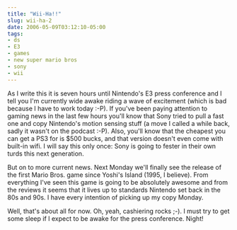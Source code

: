 ```yaml
---
title: "Wii-Ha!!"
slug: wii-ha-2
date: 2006-05-09T03:12:10-05:00
tags:
- ds
- E3
- games
- new super mario bros
- sony
- wii
---
```

As I write this it is seven hours until Nintendo's E3 press conference and I tell you I'm currently wide awake riding a wave of excitement (which is bad because I have to work today :-P). If you've been paying attention to gaming news in the last few hours you'll know that Sony tried to pull a fast one and copy Nintendo's motion sensing stuff (a move I called a while back, sadly it wasn't on the podcast :-P). Also, you'll know that the cheapest you can get a PS3 for is $500 bucks, and that version doesn't even come with built-in wifi. I will say this only once: Sony is going to fester in their own turds this next generation.

But on to more current news. Next Monday we'll finally see the release of the first Mario Bros. game since Yoshi's Island (1995, I believe). From everything I've seen this game is going to be absolutely awesome and from the reviews it seems that it lives up to standards Nintendo set back in the 80s and 90s. I have every intention of picking up my copy Monday.

Well, that's about all for now. Oh, yeah, cashiering rocks ;-). I must try to get some sleep if I expect to be awake for the press conference. Night!
